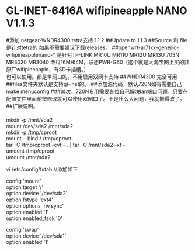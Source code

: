 # GL-INET-6416A wifipineapple NANO V1.1.3
#添加 netgear-WNDR4300 tetra支持 1.1.2
##Update to 1.1.3
##Source 和 file 是针对tetra的 如果不需要建议下载releases。
##openwrt-ar71xx-generic-wifipineapplenano-* 是针对TP-LINK MR10U MR11U MR12U MR13U 703N MR3020 MR3040  改过16M/64M，联想PWR-G60（这个就是大淘宝网上买的非原厂wifipineapple，有SD卡插槽。）<br>也可以使用。都是单网口的。不用启用双网卡支持
##WNDR4300 完全可用
##files文件夹默认是支持gl-inet的。
##添加源代码，默认720N如有需要自己make menuconfig
###其次，720N专用需要各位自己解决lan端口问题。只要在配置文件里面稍微修改就可以使用双网口了。不是什么大问题，我就懒得改了。
##扩展说明。
####
mkdir -p /mnt/sda2<br>
mount /dev/sda2 /mnt/sda2<br>
mkdir -p /tmp/cproot<br>
mount --bind / /tmp/cproot<br>
tar -C /tmp/cproot -cvf - . | tar -C /mnt/sda2 -xf -<br>
umount /tmp/cproot<br>
umount /mnt/sda2<br>



vi /etc/config/fstab //添加如下<br>

config 'mount'<br>
       option target '/'<br>
       option device '/dev/sda2'<br>
       option fstype 'ext4'<br>
       option options 'rw,sync'<br>
       option enabled '1'<br>
       option enabled_fsck '0'<br>

config 'swap'<br>
       option device '/dev/sda1'<br>
       option enabled '1'<br>

####
